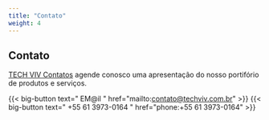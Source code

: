 ```yaml
---
title: "Contato"
weight: 4
---
```


## Contato

[TECH VIV Contatos](mailto:contato@techviv.com.br) agende conosco uma apresentação do nosso portifório de produtos e serviços.

{{< big-button text=" EM@il " href="mailto:contato@techviv.com.br" >}}
{{< big-button text=" +55 61 3973-0164 " href="phone:+55 61 3973-0164" >}}

